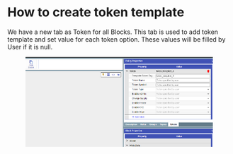 # How to create token template

We have a new tab as Token for all Blocks. This tab is used to add token template and set value for each token option. These values will be filled by User if it is null.

<figure><img src="../.gitbook/assets/image (3).png" alt=""><figcaption></figcaption></figure>
